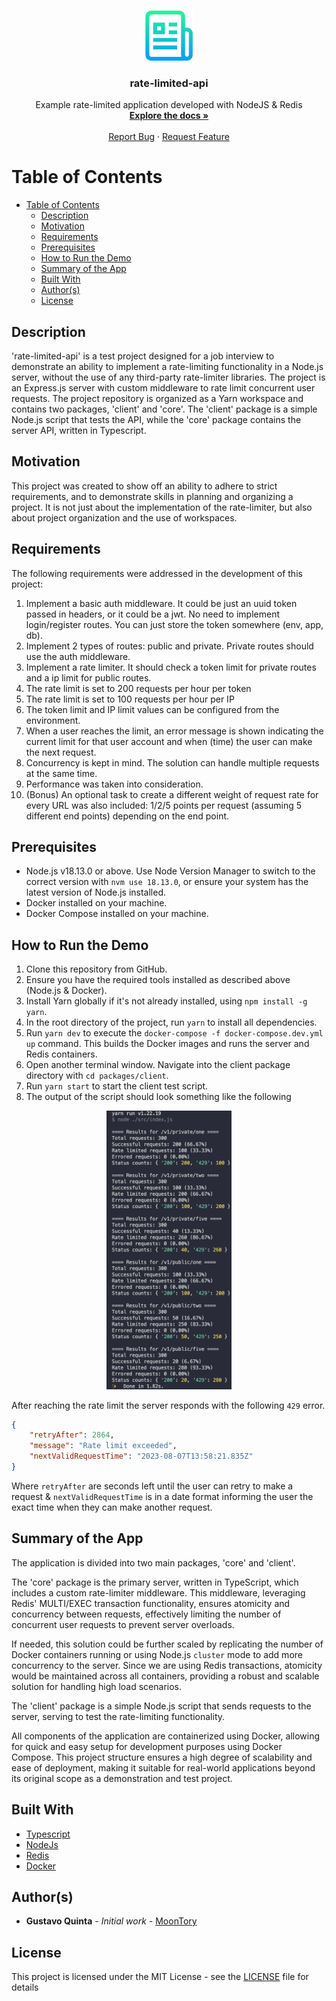 <!-- PROJECT LOGO -->
<br />
<p align="center">
  <a href="https://github.com/MoonTory/rate-limited-api">
    <img src="assets/logo.png" alt="Logo" width="80" height="80">
  </a>

  <h3 align="center">rate-limited-api</h3>

  <p align="center">
    Example  rate-limited application developed with NodeJS & Redis
    <br />
    <a href="https://github.com/MoonTory/rate-limited-api"><strong>Explore the docs »</strong></a>
    <br />
    <br />
    <a href="https://github.com/MoonTory/rate-limited-api/issues">Report Bug</a>
    ·
    <a href="https://github.com/MoonTory/rate-limited-api/issues">Request Feature</a>
  </p>
</p>

<!-- TABLE OF CONTENTS -->

# Table of Contents

- [Table of Contents](#table-of-contents)
	- [Description](#description)
	- [Motivation](#motivation)
	- [Requirements](#requirements)
	- [Prerequisites](#prerequisites)
	- [How to Run the Demo](#how-to-run-the-demo)
	- [Summary of the App](#summary-of-the-app)
	- [Built With](#built-with)
	- [Author(s)](#authors)
	- [License](#license)

## Description

'rate-limited-api' is a test project designed for a job interview to demonstrate an ability to implement a rate-limiting functionality in a Node.js server, without the use of any third-party rate-limiter libraries. The project is an Express.js server with custom middleware to rate limit concurrent user requests. The project repository is organized as a Yarn workspace and contains two packages, 'client' and 'core'. The 'client' package is a simple Node.js script that tests the API, while the 'core' package contains the server API, written in Typescript.

## Motivation

This project was created to show off an ability to adhere to strict requirements, and to demonstrate skills in planning and organizing a project. It is not just about the implementation of the rate-limiter, but also about project organization and the use of workspaces.

## Requirements

The following requirements were addressed in the development of this project:

1. Implement a basic auth middleware. It could be just an uuid token passed in headers, or it could be a jwt. No need to implement login/register routes. You can just store the token somewhere (env, app, db).
2. Implement 2 types of routes: public and private. Private routes should use the auth middleware.
3. Implement a rate limiter. It should check a token limit for private routes and a ip limit for public routes.
4. The rate limit is set to 200 requests per hour per token
5. The rate limit is set to 100 requests per hour per IP
6. The token limit and IP limit values can be configured from the environment.
7. When a user reaches the limit, an error message is shown indicating the current limit for that user account and when (time) the user can make the next request.
8. Concurrency is kept in mind. The solution can handle multiple requests at the same time.
9. Performance was taken into consideration.
10. (Bonus) An optional task to create a different weight of request rate for every URL was also included: 1/2/5 points per request (assuming 5 different end points) depending on the end point.

## Prerequisites

- Node.js v18.13.0 or above. Use Node Version Manager to switch to the correct version with `nvm use 18.13.0`, or ensure your system has the latest version of Node.js installed.
- Docker installed on your machine.
- Docker Compose installed on your machine.

## How to Run the Demo

1. Clone this repository from GitHub.
2. Ensure you have the required tools installed as described above (Node.js & Docker).
3. Install Yarn globally if it's not already installed, using `npm install -g yarn`.
4. In the root directory of the project, run `yarn` to install all dependencies.
5. Run `yarn dev` to execute the `docker-compose -f docker-compose.dev.yml up` command. This builds the Docker images and runs the server and Redis containers.
6. Open another terminal window. Navigate into the client package directory with `cd packages/client`.
7. Run `yarn start` to start the client test script.
8. The output of the script should look something like the following

<p align="center">
<img src="./assets/demo-output.png" alt="alt text" width="200"/>
</p>

After reaching the rate limit the server responds with the following `429` error.

```json
{
	"retryAfter": 2864,
	"message": "Rate limit exceeded",
	"nextValidRequestTime": "2023-08-07T13:58:21.835Z"
}
```

Where `retryAfter` are seconds left until the user can retry to make a request & `nextValidRequestTime` is in a date format informing the user the exact time when they can make another request.

## Summary of the App

The application is divided into two main packages, 'core' and 'client'.

The 'core' package is the primary server, written in TypeScript, which includes a custom rate-limiter middleware. This middleware, leveraging Redis' MULTI/EXEC transaction functionality, ensures atomicity and concurrency between requests, effectively limiting the number of concurrent user requests to prevent server overloads.

If needed, this solution could be further scaled by replicating the number of Docker containers running or using Node.js `cluster` mode to add more concurrency to the server. Since we are using Redis transactions, atomicity would be maintained across all containers, providing a robust and scalable solution for handling high load scenarios.

The 'client' package is a simple Node.js script that sends requests to the server, serving to test the rate-limiting functionality.

All components of the application are containerized using Docker, allowing for quick and easy setup for development purposes using Docker Compose. This project structure ensures a high degree of scalability and ease of deployment, making it suitable for real-world applications beyond its original scope as a demonstration and test project.

## Built With

- [Typescript](https://www.typescriptlang.org/)
- [NodeJs](https://nodejs.org/en/)
- [Redis](https://redis.io/)
- [Docker](https://www.docker.com)

## Author(s)

- **Gustavo Quinta** - _Initial work_ - [MoonTory](https://github.com/moontory)

## License

This project is licensed under the MIT License - see the [LICENSE](LICENSE) file for
details
